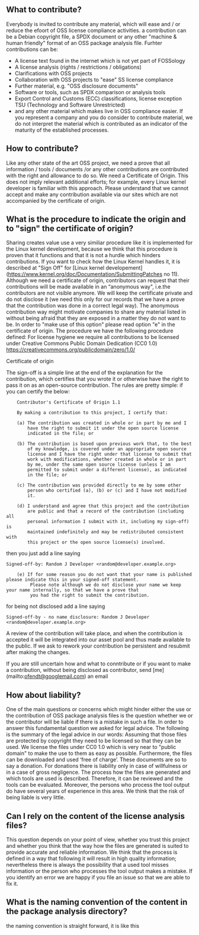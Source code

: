 ## What to contribute?
Everybody is invited to contribute any material, which will ease and / or reduce the efoort of OSS license compliance activities. a contribution can be a Debian copyright file, a SPDX document or any other "machine & human friendly" format of an OSS package analysis file.
Furhter contributions can be:
* A license text found in the internet which is not yet part of FOSSology
* A license analysis (rights / restrictions / obligations)
* Clarifications with OSS projects 
* Collaboration with OSS projects to "ease" SS license compliance
* Further material, e.g. "OSS disclosure documents"
* Software or tools, such as SPDX comparison or analysis tools
* Export Control and Customs (ECC) classifications, license exception TSU (Technology and Software Unrestricted)
* and any other material which makes live in OSS compliance easier.
If you represent a company and you do consider to contribute material, we do not interpret the material which is contributed as an indicator of the maturity of the established processes.

## How to contribute?
Like any other state of the art OSS project, we need a prove that all information / tools / documents /or any other contributions are contributed with the right and allowance to do so.
We need a Certificate of Origin. This does not imply relevant additional efforts; for example, every Linux kernel developer is familiar with this approach. Please understand that we cannot accept and make any contribution available via our sites which are not accompanied by the certificate of origin.

## What is the procedure to indicate the origin and to "sign" the certificate of origin?
Sharing creates value use a very similiar procedure like it is implemented for the Linux kernel development, because we think that this procedure is proven that it functions and that it is not a hurdle which hinders contributions. If you want to check how the Linux Kernel handles it, it is described at "Sign Off" for [Linux kernel developement] (https://www.kernel.org/doc/Documentation/SubmittingPatches no 11).
Although we need a certificate of origin, contributors can request that their contributions will be made available in an “anonymous way", i.e.the contributors are not visible anymore. We will keep the certificate private and do not disclose it (we need this only for our records that we have a prove that the contribution was done in  a correct legal way). The anonymous contribution way might motivate companies to share any material listed in without being afraid that they are exposed in a matter they do not want to be.  In order to "make use of this option" please read option "e" in the certificate of origin.
The procedure we have the following procedure defined:
For license hygiene we require all contributions to be licensed under Creative Commons Public Domain Dedication (CC0 1.0) https://creativecommons.org/publicdomain/zero/1.0/

Certificate of origin

The sign-off is a simple line at the end of the explanation for the
contribution, which certifies that you wrote it or otherwise have the right to
pass it on as an open-source contribution.  The rules are pretty simple: if you
can certify the below:

        Contributor's Certificate of Origin 1.1

        By making a contribution to this project, I certify that:

        (a) The contribution was created in whole or in part by me and I
            have the right to submit it under the open source license
            indicated in the file; or

        (b) The contribution is based upon previous work that, to the best
            of my knowledge, is covered under an appropriate open source
            license and I have the right under that license to submit that
            work with modifications, whether created in whole or in part
            by me, under the same open source license (unless I am
            permitted to submit under a different license), as indicated
            in the file; or

        (c) The contribution was provided directly to me by some other
            person who certified (a), (b) or (c) and I have not modified
            it.

        (d) I understand and agree that this project and the contribution
            are public and that a record of the contribution (including all
            personal information I submit with it, including my sign-off) is
            maintained indefinitely and may be redistributed consistent with
            this project or the open source license(s) involved.
        

then you just add a line saying

	Signed-off-by: Random J Developer <random@developer.example.org>

        (e) If for some reason you do not want that your name is published please indicate this in your signed-off statement.
             Please note although we do not disclose your name we keep your name internally, so that we have a prove that 
             you had the right to submit the contribution.

for being not disclosed add a line saying
	
	Signed-off-by - no name disclosure: Random J Developer <random@developer.example.org>


A review of the contribution will take place, and when the contribution is accepted it will be integrated into our asset pool and thus made available to the public. If we ask to rework  your contribution be persistent and resubmit after making the changes.

If you are still uncertain how and what to conntribute or if you want to make a contribution, without being disclosed as contributor, send [me] (mailto:ofendt@googlemail.com) an email 



## How about liability?
One of the main questions or concerns which might hinder either the use or the contribution of OSS package analysis files is the question whether we or the contributor will be liable if there is a mistake in such a file. 
In order to answer this fundamental question we asked for legal advice. The following is the summary of the legal advice in our words:
Assuming that those files are protected by copyright they need to be licensed so that they can be used. We license the files under CC0 1.0 which is very near to "public domain" to make the use to them as easy as possible. Furthermore, the files can be downloaded and used ‘free of charge’.
These documents are so to say a donation. For donations there is liability only in case of willfulness or in a case of gross negligence. The process how the files are generated and which tools are used is described. Therefore, it can be reviewed and the tools can be evaluated. Moreover, the persons who process the tool output do have several years of experience in this area. We think that the risk of being liable is very little.

## Can I rely on the content of the license analysis files?
This question depends on your point of view, whether you trust this project and whether you think that the way how the files are generated is suited to provide accurate and reliable information.
We think that the process is defined in a way that following it will result in high quality information; nevertheless there is always the possibility that a used tool misses information or the person who processes the tool output makes a mistake. If you identify an error we are happy if you file an issue so that we are able to fix it.

## What is the naming convention of the content in the package analysis directory?
the naming convention is straight forward, it is like this


